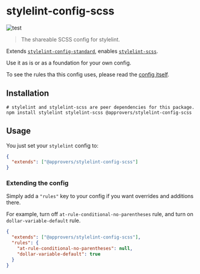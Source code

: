 # stylelint-config-scss

![test](https://github.com/approvers/stylelint-config-scss/workflows/test/badge.svg)

> The shareable SCSS config for stylelint.

Extends [`stylelint-config-standard`](https://github.com/stylelint/stylelint-config-standard), enables [`stylelint-scss`](https://github.com/kristerkari/stylelint-scss).

Use it as is or as a foundation for your own config.

To see the rules tha this config uses, please read the [config itself](https://github.com/approvers/stylelint-config-scss/blob/master/index.js).

## Installation

```shell script
# stylelint and stylelint-scss are peer dependencies for this package.
npm install stylelint stylelint-scss @approvers/stylelint-config-scss
```


## Usage

You just set your `stylelint` config to:

```json
{
  "extends": ["@approvers/stylelint-config-scss"]
}
```

### Extending the config

Simply add a `"rules"` key to your config if you want overrides and additions there.

For example, turn off `at-rule-conditional-no-parentheses` rule, and turn on `dollar-variable-default` rule.

```json
{
  "extends": ["@approvers/stylelint-config-scss"],
  "rules": {
    "at-rule-conditional-no-parentheses": null,
    "dollar-variable-default": true
  }
}
```
